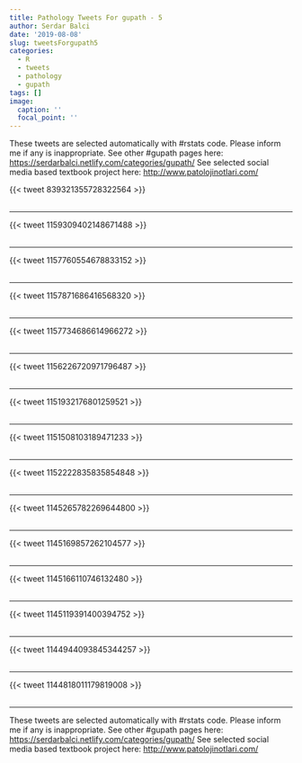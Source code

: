 ```yaml
---
title: Pathology Tweets For gupath - 5
author: Serdar Balci
date: '2019-08-08'
slug: tweetsForgupath5
categories:
  - R
  - tweets
  - pathology
  - gupath
tags: []
image:
  caption: ''
  focal_point: ''
---
```



These tweets are selected automatically with #rstats code. Please inform me if any is inappropriate.
See other #gupath pages here: https://serdarbalci.netlify.com/categories/gupath/ 
See selected social media based textbook project here: http://www.patolojinotlari.com/

{{< tweet 839321355728322564 >}}
<br>
<br>
<hr>
{{< tweet 1159309402148671488 >}}
<br>
<br>
<hr>
{{< tweet 1157760554678833152 >}}
<br>
<br>
<hr>
{{< tweet 1157871686416568320 >}}
<br>
<br>
<hr>
{{< tweet 1157734686614966272 >}}
<br>
<br>
<hr>
{{< tweet 1156226720971796487 >}}
<br>
<br>
<hr>
{{< tweet 1151932176801259521 >}}
<br>
<br>
<hr>
{{< tweet 1151508103189471233 >}}
<br>
<br>
<hr>
{{< tweet 1152222835835854848 >}}
<br>
<br>
<hr>
{{< tweet 1145265782269644800 >}}
<br>
<br>
<hr>
{{< tweet 1145169857262104577 >}}
<br>
<br>
<hr>
{{< tweet 1145166110746132480 >}}
<br>
<br>
<hr>
{{< tweet 1145119391400394752 >}}
<br>
<br>
<hr>
{{< tweet 1144944093845344257 >}}
<br>
<br>
<hr>
{{< tweet 1144818011179819008 >}}
<br>
<br>
<hr>


These tweets are selected automatically with #rstats code. Please inform me if any is inappropriate.
See other #gupath pages here: https://serdarbalci.netlify.com/categories/gupath/ 
See selected social media based textbook project here: http://www.patolojinotlari.com/
